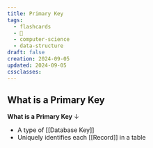 ```yaml
---
title: Primary Key
tags:
  - flashcards
  - 🌱
  - computer-science
  - data-structure
draft: false
creation: 2024-09-05
updated: 2024-09-05
cssclasses:
---
```

## What is a Primary Key

**What is a Primary Key**
↓
- A type of [[Database Key]]
- Uniquely identifies each [[Record]] in a table
<!--SR:!2024-12-31,15,290-->
